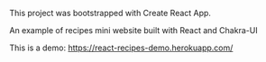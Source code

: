 
This project was bootstrapped with Create React App.

An example of recipes mini website built with React and Chakra-UI 


This is a demo:  https://react-recipes-demo.herokuapp.com/
